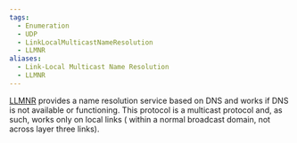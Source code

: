 ```yaml
---
tags:
  - Enumeration
  - UDP
  - LinkLocalMulticastNameResolution
  - LLMNR
aliases:
  - Link-Local Multicast Name Resolution
  - LLMNR
---
```

[LLMNR](https://www.rfc-editor.org/rfc/rfc4795) provides a name resolution service based on DNS and works if DNS is not available or functioning. This protocol is a multicast protocol and, as such, works only on local links ( within a normal broadcast domain, not across layer three links).
